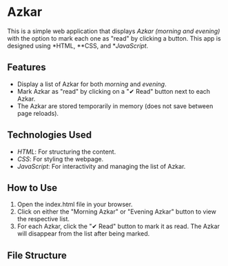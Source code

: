 # Azkar

This is a simple web application that displays *Azkar (morning and evening)* with the option to mark each one as "read" by clicking a button. This app is designed using *HTML, **CSS, and **JavaScript*.

## Features
- Display a list of Azkar for both *morning* and *evening*.
- Mark Azkar as "read" by clicking on a "✔ Read" button next to each Azkar.
- The Azkar are stored temporarily in memory (does not save between page reloads).

## Technologies Used
- *HTML*: For structuring the content.
- *CSS*: For styling the webpage.
- *JavaScript*: For interactivity and managing the list of Azkar.

## How to Use
1. Open the index.html file in your browser.
2. Click on either the "Morning Azkar" or "Evening Azkar" button to view the respective list.
3. For each Azkar, click the "✔ Read" button to mark it as read. The Azkar will disappear from the list after being marked.

## File Structure
